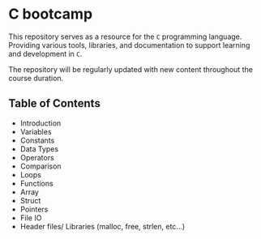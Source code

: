 # C bootcamp

This repository serves as a resource for the `C` programming language. Providing various tools, libraries, and documentation to support learning and development in `C`.
    
The repository will be regularly updated with new content throughout the course duration.


## Table of Contents

- Introduction
- Variables
- Constants
- Data Types
- Operators
- Comparison
- Loops
- Functions
- Array
- Struct
- Pointers
- File IO
- Header files/ Libraries (malloc, free, strlen, etc...)
